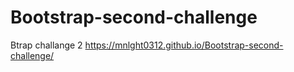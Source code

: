 # Bootstrap-second-challenge
Btrap challange 2
https://mnlght0312.github.io/Bootstrap-second-challenge/
